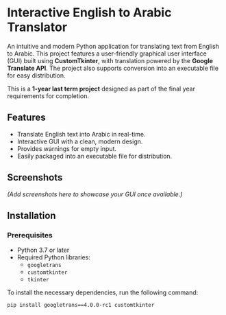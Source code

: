 # Interactive English to Arabic Translator

An intuitive and modern Python application for translating text from English to Arabic. This project features a user-friendly graphical user interface (GUI) built using **CustomTkinter**, with translation powered by the **Google Translate API**. The project also supports conversion into an executable file for easy distribution.

This is a **1-year last term project** designed as part of the final year requirements for completion.

## Features

- Translate English text into Arabic in real-time.
- Interactive GUI with a clean, modern design.
- Provides warnings for empty input.
- Easily packaged into an executable file for distribution.

## Screenshots

_(Add screenshots here to showcase your GUI once available.)_

## Installation

### Prerequisites

- Python 3.7 or later
- Required Python libraries:
  - `googletrans`
  - `customtkinter`
  - `tkinter`

To install the necessary dependencies, run the following command:

```bash
pip install googletrans==4.0.0-rc1 customtkinter
